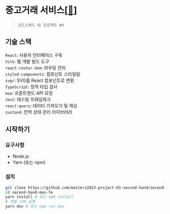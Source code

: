 # 중고거래 서비스[[📃](https://github.com/masters2023-project-03-second-hand/second-hand-max-fe/wiki)]

> `코드스쿼드 팀 프로젝트 #4`

## 기술 스택

`React`: 사용자 인터페이스 구축  
`Vite`: 웹 개발 빌드 도구  
`react-router-dom`: 라우팅 관리  
`styled-components`: 컴포넌트 스타일링  
`svgr`: SVG를 React 컴포넌트로 변환  
`TypeScript`: 정적 타입 검사  
`msw`: 프론트엔드 API 모킹  
`Jest`: 테스팅 프레임워크  
`react-query`: 데이터 가져오기 및 캐싱  
`zustand`: 전역 상태 관리 라이브러리

## 시작하기

### 요구사항

- Node.js
- Yarn (또는 npm)

### 설치

```bash
git clone https://github.com/masters2023-project-03-second-hand/second-hand-max-fe.git
cd second-hand-max-fe
yarn install # 또는 npm install
# 개발 서버 실행
yarn dev # 또는 npm run dev
```
